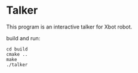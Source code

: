 #  Talker 

This program is an interactive talker for Xbot robot.

build and run: 
```
cd build 
cmake ..
make
./talker
``` 


